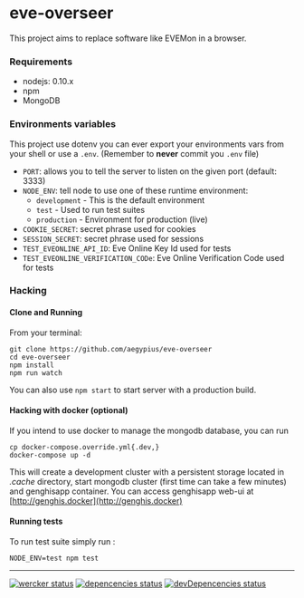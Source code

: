 eve-overseer
============
This project aims to replace software like EVEMon in a browser.

### Requirements

  - nodejs: 0.10.x
  - npm
  - MongoDB

### Environments variables

This project use dotenv you can ever export your environments vars from your shell
or use a ```.env```. (Remember to **never** commit you ```.env``` file)

- ```PORT```: allows you to tell the server to listen on the given port (default: 3333)
- ```NODE_ENV```: tell node to use one of these runtime environment:
  - ```development``` - This is the default environment
  - ```test```        - Used to run test suites
  - ```production```  - Environment for production (live)
- ```COOKIE_SECRET```:  secret phrase used for cookies
- ```SESSION_SECRET```: secret phrase used for sessions
- ```TEST_EVEONLINE_API_ID```: Eve Online Key Id used for tests
- ```TEST_EVEONLINE_VERIFICATION_CODe```: Eve Online Verification Code used for tests

### Hacking

#### Clone and Running

From your terminal:

    git clone https://github.com/aegypius/eve-overseer
    cd eve-overseer
    npm install
    npm run watch

You can also use ```npm start``` to start server with a production build.

#### Hacking with docker (optional)

If you intend to use docker to manage the mongodb database, you can run

    cp docker-compose.override.yml{.dev,}
    docker-compose up -d

This will create a development cluster with a persistent storage located in _.cache_
directory, start mongodb cluster (first time can take a few minutes) and genghisapp
container. You can access genghisapp web-ui at [http://genghis.docker](http://genghis.docker)

#### Running tests

To run test suite simply run :

```NODE_ENV=test npm test```

---
[![wercker status](https://app.wercker.com/status/58cfa027e6e90ef5170148c3d0b3d700/s/master "wercker status")](https://app.wercker.com/project/bykey/58cfa027e6e90ef5170148c3d0b3d700)
[![depencencies status](http://img.shields.io/david/aegypius/eve-overseer.svg?style=flat-square "dependencies status")](https://david-dm.org/aegypius/eve-overseer)
[![devDepencencies status](http://img.shields.io/david/dev/aegypius/eve-overseer.svg?style=flat-square "devDependencies status")](https://david-dm.org/aegypius/eve-overseer#info=devDependencies)
